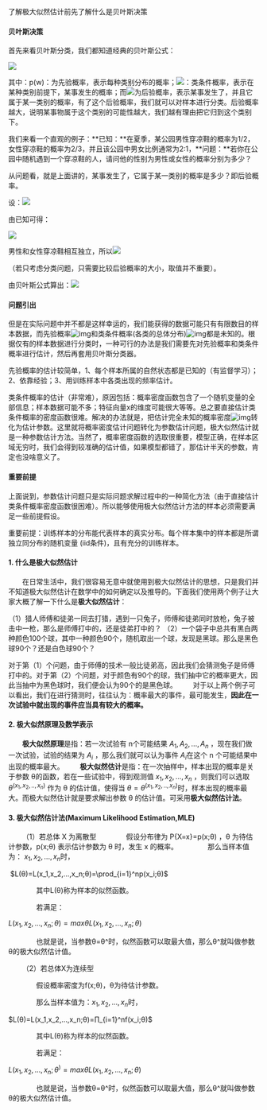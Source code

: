

了解极大似然估计前先了解什么是贝叶斯决策

#### 贝叶斯决策

首先来看贝叶斯分类，我们都知道经典的贝叶斯公式：

![](F:\git\nlp\算法\images\极大似然估计\20170528002022807.jpg)

  其中：p(w)：为先验概率，表示每种类别分布的概率；![](F:\git\nlp\算法\images\极大似然估计\20170528002108539.jpg)：类条件概率，表示在某种类别前提下，某事发生的概率；而![](F:\git\nlp\算法\images\极大似然估计\20170528002145196.jpg)为后验概率，表示某事发生了，并且它属于某一类别的概率，有了这个后验概率，我们就可以对样本进行分类。后验概率越大，说明某事物属于这个类别的可能性越大，我们越有理由把它归到这个类别下。

​        我们来看一个直观的例子：**已知：**在夏季，某公园男性穿凉鞋的概率为1/2，女性穿凉鞋的概率为2/3，并且该公园中男女比例通常为2:1，**问题：**若你在公园中随机遇到一个穿凉鞋的人，请问他的性别为男性或女性的概率分别为多少？

​        从问题看，就是上面讲的，某事发生了，它属于某一类别的概率是多少？即后验概率。

 设：![](F:\git\nlp\算法\images\极大似然估计\20170528002248527.jpg)

由已知可得：

![](F:\git\nlp\算法\images\极大似然估计\20170528002344387.jpg)

  男性和女性穿凉鞋相互独立，所以![](F:\git\nlp\算法\images\极大似然估计\20170528002436496.jpg)

（若只考虑分类问题，只需要比较后验概率的大小，取值并不重要）。

由贝叶斯公式算出：![](F:\git\nlp\算法\images\极大似然估计\20170528002504950.jpg)

#### 问题引出

​        但是在实际问题中并不都是这样幸运的，我们能获得的数据可能只有有限数目的样本数据，而先验概率![img](https://img-blog.csdn.net/20170528002627998)和类条件概率(各类的总体分布)![img](https://img-blog.csdn.net/20170528002633154)都是未知的。根据仅有的样本数据进行分类时，一种可行的办法是我们需要先对先验概率和类条件概率进行估计，然后再套用贝叶斯分类器。

​        先验概率的估计较简单，1、每个样本所属的自然状态都是已知的（有监督学习）；2、依靠经验；3、用训练样本中各类出现的频率估计。

​        类条件概率的估计（非常难），原因包括：概率密度函数包含了一个随机变量的全部信息；样本数据可能不多；特征向量x的维度可能很大等等。总之要直接估计类条件概率的密度函数很难。解决的办法就是，把估计完全未知的概率密度![img](https://img-blog.csdn.net/20170528002633154)转化为估计参数。这里就将概率密度估计问题转化为参数估计问题，极大似然估计就是一种参数估计方法。当然了，概率密度函数的选取很重要，模型正确，在样本区域无穷时，我们会得到较准确的估计值，如果模型都错了，那估计半天的参数，肯定也没啥意义了。

 

#### 重要前提

​        上面说到，参数估计问题只是实际问题求解过程中的一种简化方法（由于直接估计类条件概率密度函数很困难）。所以能够使用极大似然估计方法的样本必须需要满足一些前提假设。

​        重要前提：训练样本的分布能代表样本的真实分布。每个样本集中的样本都是所谓独立同分布的随机变量 (iid条件)，且有充分的训练样本。

 



#### 1. 什么是极大似然估计

  在日常生活中，我们很容易无意中就使用到极大似然估计的思想，只是我们并不知道极大似然估计在数学中的如何确定以及推导的。下面我们使用两个例子让大家大概了解一下什么是**极大似然估计**：

（1）猎人师傅和徒弟一同去打猎，遇到一只兔子，师傅和徒弟同时放枪，兔子被击中一枪，那么是师傅打中的，还是徒弟打中的？
（2）一个袋子中总共有黑白两种颜色100个球，其中一种颜色90个，随机取出一个球，发现是黑球。那么是黑色球90个？还是白色球90个？

对于第（1）个问题，由于师傅的技术一般比徒弟高，因此我们会猜测兔子是师傅打中的。对于第（2）个问题，对于颜色有90个的球，我们抽中它的概率更大，因此当抽中为黑色球时，我们便会认为90个的是黑色球。
  对于以上两个例子可以看出，我们在进行猜测时，往往认为：概率最大的事件，最可能发生，**因此在一次试验中就出现的事件应当具有较大的概率。**

#### 2. 极大似然原理及数学表示

  **极大似然原理**是指：若一次试验有 n个可能结果 $A_1,A_2,...,A_n$ ，现在我们做一次试验，试验的结果为 $A_i$ ，那么我们就可以认为事件 $A_i$在这个 n 个可能结果中出现的概率最大。
  **极大似然估计**是指：在一次抽样中，样本出现的概率是关于参数 θ的函数，若在一些试验中，得到观测值 $x_1,x_2,...,x_n$ ，则我们可以选取 $θ^(x_1,x_2,..,x_n)$ 作为 θ 的估计值，使得当 $θ=θ^(x_1,x_2,..,x_n)$时，样本出现的概率最大。而极大似然估计就是要求解出参数 θ 的估计值。可采用**极大似然估计法**。

#### 3. 极大似然估计法(Maximum Likelihood Estimation,MLE)

  （1）若总体 X 为离散型
    假设分布律为 P{X=x}=p(x;θ) ，θ 为待估计参数，p(x;θ) 表示估计参数为 θ 时，发生 x 的概率。
    那么当样本值为： $x_1,x_2,...,x_n​$ 时，

​                             $L(θ)=L(x_1,x_2,...,x_n;θ)=\prod_{i=1}^np(x_i;θ)​$

    其中L(θ)称为样本的似然函数。

    若满足：

$L(x_1,x_2,...,x_n;θ)=maxθL(x_1,x_2,...,x_n;θ)​$

    也就是说，当参数θ=θ^时，似然函数可以取最大值，那么θ^就叫做参数θ的极大似然估计值。

  （2）若总体X为连续型

    假设概率密度为f(x;θ)，θ为待估计参数。

    那么当样本值为：$x_1,x_2,...,x_n​$时，

$L(θ)=L(x_1,x_2,...,x_n;θ)=∏_{i=1}^nf(x_i;θ)​$

    其中L(θ)称为样本的似然函数。

    若满足：

$L(x_1,x_2,...,x_n;θ^)=maxθL(x_1,x_2,...,x_n;θ)​$

    也就是说，当参数θ=θ^时，似然函数可以取最大值，那么θ^就叫做参数θ的极大似然估计值。







